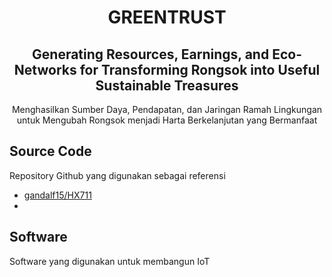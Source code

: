 <h1 align="center">GREENTRUST</h1>
<h2 align="center">Generating Resources, Earnings, and Eco-Networks for Transforming Rongsok into Useful Sustainable Treasures</h2>
<p align="center">Menghasilkan Sumber Daya, Pendapatan, dan Jaringan Ramah Lingkungan untuk Mengubah Rongsok menjadi Harta Berkelanjutan yang Bermanfaat</p>


## Source Code
Repository Github yang digunakan sebagai referensi
* [gandalf15/HX711](https://github.com/gandalf15/HX711/)
* 

## Software
Software yang digunakan untuk membangun IoT